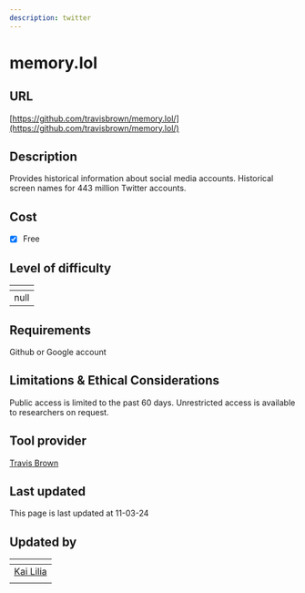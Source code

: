 ```yaml
---
description: twitter
---
```


# memory.lol

## URL

[https://github.com/travisbrown/memory.lol/](https://github.com/travisbrown/memory.lol/)

## Description

Provides historical information about social media accounts. Historical screen names for 443 million Twitter accounts.

## Cost

* [x] Free

## Level of difficulty

<table><thead><tr><th data-type="rating" data-max="5"></th></tr></thead><tbody><tr><td>null</td></tr></tbody></table>

## Requirements

Github or Google account

## Limitations & Ethical Considerations

Public access is limited to the past 60 days. Unrestricted access is available to researchers on request.

## Tool provider

[Travis Brown](https://github.com/travisbrown)

## Last updated

This page is last updated at 11-03-24

## Updated by

<table><thead><tr><th data-type="users" data-multiple></th></tr></thead><tbody><tr><td><a href="https://app.gitbook.com/u/sJIljbKbFva9PHVVmkcbA9IcbRj1">Kai Lilia</a></td></tr><tr><td></td></tr></tbody></table>

